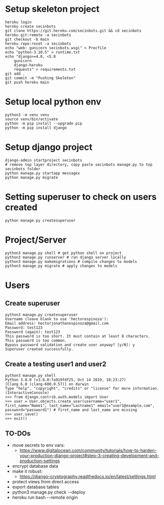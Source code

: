 # Setup skeleton project 
```
heroku login
heroku create secinbots
git clone https://git.heroku.com/secinbots.git && cd secinbots
heroku git:remote -a secinbots
git checkout -b main
heroku repo:reset -a secinbots
echo "web: gunicorn secinbots.wsgi" > Procfile
echo "python-3.10.5" > runtime.txt
echo "django>=4.0, <5.0
    gunicorn
    django-heroku
    requests" > requirements.txt
git add .
git commit -m "Pushing Skeleton" 
git push heroku main
```

# Setup local python env
```
python3 -m venv venv
source venv/bin/activate
python -m pip install --upgrade pip
python -m pip install django
```

# Setup django project
```
django-admin startproject secinbots
# remove top layer directory, copy paste secinbots manage.py to top secinbots folder
python manage.py startapp messagex
python manage.py migrate
```

# Setting superuser to check on users created
```
python manage.py createsuperuser
```

# Project/Server
```
python3 manage.py shell # get python shell on project
python3 manage.py runserver # run django server locally
python3 manage.py makemigrations # compile changes to models
python3 manage.py migrate # apply changes to models
```

# Users

## Create superuser
```
python3 manage.py createsuperuser
Username (leave blank to use 'hectorespinoza'): 
Email address: hectorjonathanespinoza@gmail.com
Password: test123
Password (again): test123
This password is too short. It must contain at least 8 characters.
This password is too common.
Bypass password validation and create user anyway? [y/N]: y
Superuser created successfully.
```

## Create a testing user1 and user2
```
python3 manage.py shell
Python 3.8.0 (v3.8.0:fa919fdf25, Oct 14 2019, 10:23:27) 
[Clang 6.0 (clang-600.0.57)] on darwin
Type "help", "copyright", "credits" or "license" for more information.
(InteractiveConsole)
>>> from django.contrib.auth.models import User
>>> user = User.objects.create_user(username="user1", first_name="Name1", last_name="Lastname1" email="user1@example.com", password="password1") # first_name and last_name are missing
>>> user.save()
>>> exit()
```

## TO-DOs
- move secrets to env vars:
    - https://www.digitalocean.com/community/tutorials/how-to-harden-your-production-django-project#step-3-creating-development-and-production-settings
- encrypt database data
- make it robust:
    - https://django-cryptography.readthedocs.io/en/latest/settings.html
- protect views from direct access
- export database tables
- python3 manage.py check --deploy
- heroku run bash --remote origin